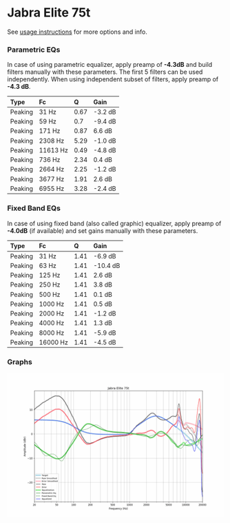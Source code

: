 # Jabra Elite 75t
See [usage instructions](https://github.com/jaakkopasanen/AutoEq#usage) for more options and info.

### Parametric EQs
In case of using parametric equalizer, apply preamp of **-4.3dB** and build filters manually
with these parameters. The first 5 filters can be used independently.
When using independent subset of filters, apply preamp of **-4.3 dB**.

| Type    | Fc       |    Q | Gain    |
|:--------|:---------|:-----|:--------|
| Peaking | 31 Hz    | 0.67 | -3.2 dB |
| Peaking | 59 Hz    | 0.7  | -9.4 dB |
| Peaking | 171 Hz   | 0.87 | 6.6 dB  |
| Peaking | 2308 Hz  | 5.29 | -1.0 dB |
| Peaking | 11613 Hz | 0.49 | -4.8 dB |
| Peaking | 736 Hz   | 2.34 | 0.4 dB  |
| Peaking | 2664 Hz  | 2.25 | -1.2 dB |
| Peaking | 3677 Hz  | 1.91 | 2.6 dB  |
| Peaking | 6955 Hz  | 3.28 | -2.4 dB |

### Fixed Band EQs
In case of using fixed band (also called graphic) equalizer, apply preamp of **-4.0dB**
(if available) and set gains manually with these parameters.

| Type    | Fc       |    Q | Gain     |
|:--------|:---------|:-----|:---------|
| Peaking | 31 Hz    | 1.41 | -6.9 dB  |
| Peaking | 63 Hz    | 1.41 | -10.4 dB |
| Peaking | 125 Hz   | 1.41 | 2.6 dB   |
| Peaking | 250 Hz   | 1.41 | 3.8 dB   |
| Peaking | 500 Hz   | 1.41 | 0.1 dB   |
| Peaking | 1000 Hz  | 1.41 | 0.5 dB   |
| Peaking | 2000 Hz  | 1.41 | -1.2 dB  |
| Peaking | 4000 Hz  | 1.41 | 1.3 dB   |
| Peaking | 8000 Hz  | 1.41 | -5.9 dB  |
| Peaking | 16000 Hz | 1.41 | -4.5 dB  |

### Graphs
![](./Jabra%20Elite%2075t.png)